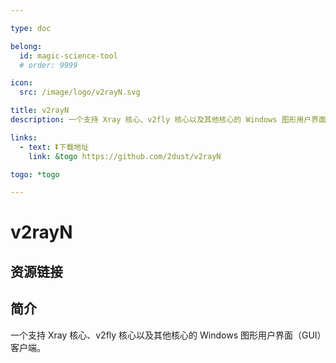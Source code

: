 ```yaml
---

type: doc

belong:
  id: magic-science-tool
  # order: 9999

icon:
  src: /image/logo/v2rayN.svg

title: v2rayN
description: 一个支持 Xray 核心、v2fly 核心以及其他核心的 Windows 图形用户界面（GUI）客户端。

links:
  - text: ⏬下载地址
    link: &togo https://github.com/2dust/v2rayN

togo: *togo

---
```


<ShowLogo />

# v2rayN

<ShowBreadcrumb />

## 资源链接

<ShowLinks />

## 简介

一个支持 Xray 核心、v2fly 核心以及其他核心的 Windows 图形用户界面（GUI）客户端。